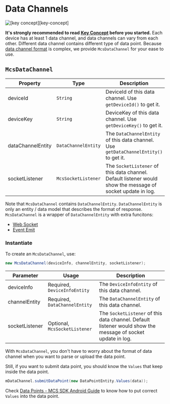 # Data Channels

![[key concept][key-concept]][img-prototype]

**It's strongly recommended to read [Key Concept][mcs-key-concept] before you started.** Each device has at least 1 data channel, and data channels can vary from each other. Different data channel contains different type of data point. 
Because [data channel format][mcs-api] is complex, we provide `McsDataChannel` for your ease to use.

## `McsDataChannel`

| Property | Type | Description |
| -- | -- | -- |
| deviceId | `String` | DeviceId of this data channel. Use `getDeviceId()` to get it. |
| deviceKey | `String` | DeviceKey of this data channel. Use `getDeviceKey()` to get it. |
| dataChannelEntity | `DataChannelEntity` | The `DataChannelEntity` of this data channel. Use `getDataChannelEntity()` to get it. |
| socketListener | `McsSocketListener` | The `SocketListener` of this data channel. Default listener would show the message of socket update in log. |

Note that `McsDataChannel` contains `DataChannelEntity`. `DataChannelEntity` is only an entity / data model that describes the format of response. `McsDataChannel` is a wrapper of `DataChannelEntity` with extra funcitons: 

+ [Web Socket][sdk-tutorial-socket]
+ [Event Emit][sdk-tutorial-event]

### Instantiate

To create an `McsDataChannel`, use:

```java
new McsDataChannel(deviceInfo, channelEntity, socketListener);
```

| Parameter | Usage | Description |
| -- | -- | -- |
| deviceInfo | Required, `DeviceInfoEntity` | The `DeviceInfoEntity` of this data channel. |
| channelEntity | Required, `DataChannelEntity` | The `DataChannelEntity` of this data channel. |
| socketListener | Optional, `McsSocketListener` | The `SocketListener` of this data channel. Default listener would show the message of socket update in log. |

With `McsDataChannel`, you don't have to worry about the format of data channel when you want to parse or upload the data point.

Still, if you want to submit data point, you should know the `Values` that keep inside the data point.

```java
mDataChannel.submitDataPoint(new DataPointEntity.Values(data));
```

Check [Data Points - MCS SDK Android Guide](data_points.md) to know how to put correct `Values` into the data point.

[mcs-api]: https://mcs.mediatek.com/resources/latest/api_references/
[mcs-key-concept]: https://mcs.mediatek.com/resources/latest/key_concept/
[sdk-tutorial-socket]: https://mtk-mcs.gitbooks.io/mcs-sdk-android-tutorial-doc/content/web_socket.html
[sdk-tutorial-event]: https://mtk-mcs.gitbooks.io/mcs-sdk-android-tutorial-doc/content/event_emit.html

[img-prototype]: https://img.mediatek.com/1500/mtk.linkit/mcs-resources/en/2.8.5/Key_concept/img_keyconcept_01.png